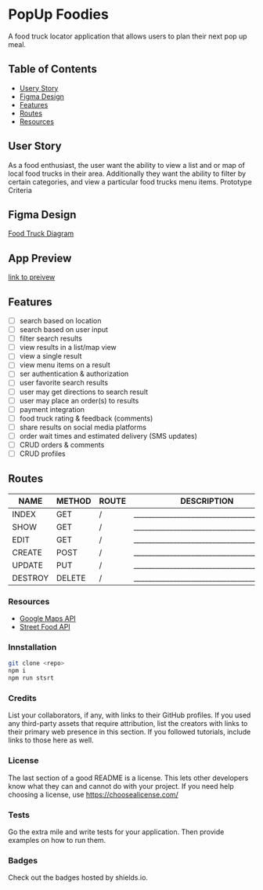 # PopUp Foodies
A food truck locator application that allows users to plan their next pop up meal.

## Table of Contents
- [Usery Story]()
- [Figma Design]()
- [Features]()
- [Routes]()
- [Resources]()

## User Story
As a food enthusiast, the user want the ability to view a list and or map of local food trucks in their area. 
Additionally they want the ability to filter by certain categories, and view a particular food trucks menu items.
Prototype Criteria

## Figma Design
[Food Truck Diagram](https://www.figma.com/file/7u6bWOVOabxatCaWEf6wU4/Food-Truck-Locator-Diagram?node-id=0%3A1)

## App Preview
[link to preivew]()

## Features
- [ ] search based on location
- [ ] search based on user input
- [ ] filter search results
- [ ] view results in a list/map view
- [ ] view a single result
- [ ] view menu items on a result
- [ ] ser authentication & authorization
- [ ] user favorite search results
- [ ] user may get directions to search result
- [ ] user may place an order(s) to results
- [ ] payment integration
- [ ] food truck rating & feedback (comments)
- [ ] share results on social media platforms
- [ ] order wait times and estimated delivery (SMS updates)
- [ ] CRUD orders & comments
- [ ] CRUD profiles

## Routes
| NAME    | METHOD | ROUTE  | DESCRIPTION                                                                                                                
|------   | ------ | ------ |------------------------------------------ |
| INDEX   | GET    | /      | _________________________________________ |
| SHOW    | GET    | /      | _________________________________________ |
| EDIT    | GET    | /      | _________________________________________ |
| CREATE  | POST   | /      | _________________________________________ |
| UPDATE  | PUT    | /      | _________________________________________ |
| DESTROY | DELETE | /      | _________________________________________ |

### Resources
- [Google Maps API](https://developers.google.com/maps)
- [Street Food API](https://streetfoodapp.com/api)

### Innstallation
```sh
git clone <repo>
npm i
npm run stsrt
```
### Credits
List your collaborators, if any, with links to their GitHub profiles.
If you used any third-party assets that require attribution, list the creators with links to their primary web presence in this section.
If you followed tutorials, include links to those here as well.

### License
The last section of a good README is a license. This lets other developers know what they can and cannot do with your project. If you need help choosing a license, use https://choosealicense.com/

### Tests
Go the extra mile and write tests for your application. Then provide examples on how to run them.

### Badges
Check out the badges hosted by shields.io.
